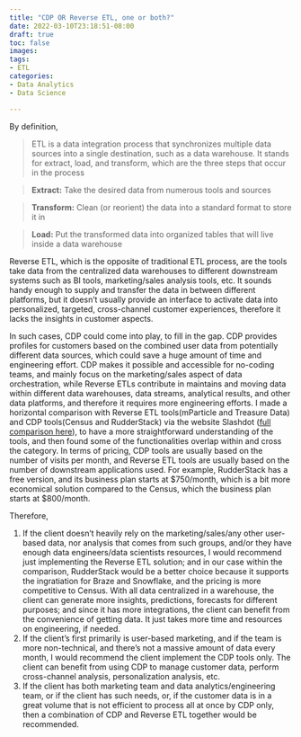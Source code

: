 ```yaml
---
title: "CDP OR Reverse ETL, one or both?"
date: 2022-03-10T23:18:51-08:00
draft: true
toc: false
images:
tags:
- ETL 
categories:	
- Data Analytics
- Data Science

---
```


By definition, 

> ETL is a data integration process that synchronizes multiple data sources into a single destination, such as a data warehouse. It stands for extract, load, and transform, which are the three steps that occur in the process 

> **Extract:** Take the desired data from numerous tools and sources

> **Transform:** Clean (or reorient) the data into a standard format to store it in 

> **Load:** Put the transformed data into organized tables that will live inside a data warehouse

Reverse ETL, which is the opposite of traditional ETL process, are the tools take data from the centralized data warehouses to different downstream systems such as BI tools, marketing/sales analysis tools, etc. It sounds handy enough to supply and transfer the data in between different platforms, but it doesn’t usually provide an interface to activate data into personalized, targeted, cross-channel customer experiences, therefore it lacks the insights in customer aspects. 

In such cases, CDP could come into play, to fill in the gap. CDP provides profiles for customers based on the combined user data from potentially different data sources, which could save a huge amount of time and engineering effort. CDP makes it possible and accessible for no-coding teams, and mainly focus on the marketing/sales aspect of data orchestration, while Reverse ETLs contribute in maintains and moving data within different data warehouses, data streams, analytical results, and other data platforms, and therefore it requires more engineering efforts. 
I made a horizontal comparison with Reverse ETL tools(mParticle and Treasure Data) and CDP tools(Census and RudderStack) via the website Slashdot ([full comparison here](https://slashdot.org/software/comparison/mParticle-vs-Treasure-Data-vs-Census-vs-RudderStack/)), to have a more straightforward understanding of the tools, and then found some of the functionalities overlap within and cross the category. In terms of pricing, CDP tools are usually based on the number of visits per month, and Reverse ETL tools are usually based on the number of downstream applications used. For example, RudderStack has a free version, and its business plan starts at $750/month, which is a bit more economical solution compared to the Census, which the business plan starts at $800/month. 

Therefore, 

1. If the client doesn’t heavily rely on the marketing/sales/any other user-based data, nor analysis that comes from such groups, and/or they have enough data engineers/data scientists resources, I would recommend just implementing the Reverse ETL solution; and in our case within the comparison, RudderStack would be a better choice because it supports the ingratiation for Braze and Snowflake, and the pricing is more competitive to Census. With all data centralized in a warehouse, the client can generate more insights, predictions, forecasts for different purposes; and since it has more integrations, the client can benefit from the convenience of getting data. It just takes more time and resources on engineering, if needed.
2. If the client’s first primarily is user-based marketing, and if the team is more non-technical, and there’s not a massive amount of data every month, I would recommend the client implement the CDP tools only. The client can benefit from using CDP to manage customer data, perform cross-channel analysis, personalization analysis, etc. 
3. If the client has both marketing team and data analytics/engineering team, or if the client has such needs, or, if the customer data is in a great volume that is not efficient to process all at once by CDP only, then a combination of CDP and Reverse ETL together would be recommended.
